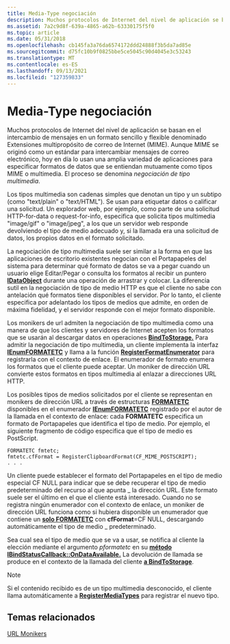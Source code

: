 ```yaml
---
title: Media-Type negociación
description: Muchos protocolos de Internet del nivel de aplicación se basan en el intercambio de mensajes en un formato sencillo y flexible denominado Extensiones multipropósito de correo de Internet (MIME).
ms.assetid: 7a2c9d8f-639a-4865-a62b-63330175f5f0
ms.topic: article
ms.date: 05/31/2018
ms.openlocfilehash: cb145fa3a76da6574172ddd24888f3b5da7ad85e
ms.sourcegitcommit: d75fc10b9f0825bbe5ce5045c90d4045e3c53243
ms.translationtype: MT
ms.contentlocale: es-ES
ms.lasthandoff: 09/13/2021
ms.locfileid: "127359833"
---
```

# <a name="media-type-negotiation"></a>Media-Type negociación

Muchos protocolos de Internet del nivel de aplicación se basan en el intercambio de mensajes en un formato sencillo y flexible denominado Extensiones multipropósito de correo de Internet (MIME). Aunque MIME se originó como un estándar para intercambiar mensajes de correo electrónico, hoy en día lo usan una amplia variedad de aplicaciones para especificar formatos de datos que se entiendan mutuamente como tipos MIME o multimedia. El proceso se denomina *negociación de tipo multimedia*.

Los tipos multimedia son cadenas simples que denotan un tipo y un subtipo (como "text/plain" o "text/HTML"). Se usan para etiquetar datos o calificar una solicitud. Un explorador web, por ejemplo, como parte de una solicitud HTTP-for-data o request-for-info, especifica que solicita tipos multimedia "image/gif" o "image/jpeg", a los que un servidor web responde devolviendo el tipo de medio adecuado y, si la llamada era una solicitud de datos, los propios datos en el formato solicitado.

La negociación de tipo multimedia suele ser similar a la forma en que las aplicaciones de escritorio existentes negocian con el Portapapeles del sistema para determinar qué formato de datos se va a pegar cuando un usuario elige Editar/Pegar o consulta los formatos al recibir un puntero [**IDataObject**](/windows/desktop/api/ObjIdl/nn-objidl-idataobject) durante una operación de arrastrar y colocar. La diferencia sutil en la negociación de tipo de medio HTTP es que el cliente no sabe con antelación qué formatos tiene disponibles el servidor. Por lo tanto, el cliente especifica por adelantado los tipos de medios que admite, en orden de máxima fidelidad, y el servidor responde con el mejor formato disponible.

Los monikers de url admiten la negociación de tipo multimedia como una manera de que los clientes y servidores de Internet acepten los formatos que se usarán al descargar datos en operaciones [**BindToStorage.**](/windows/desktop/api/ObjIdl/nf-objidl-imoniker-bindtostorage) Para admitir la negociación de tipo multimedia, un cliente implementa la interfaz [**IEnumFORMATETC**](/windows/desktop/api/ObjIdl/nn-objidl-ienumformatetc) y llama a la función [**RegisterFormatEnumerator**](/previous-versions/windows/internet-explorer/ie-developer/platform-apis/ms775116(v=vs.85)) para registrarla con el contexto de enlace. El enumerador de formato enumera los formatos que el cliente puede aceptar. Un moniker de dirección URL convierte estos formatos en tipos multimedia al enlazar a direcciones URL HTTP.

Los posibles tipos de medios solicitados por el cliente se representan en monikers de dirección URL a través de estructuras [**FORMATETC**](/windows/win32/api/objidl/ns-objidl-formatetc) disponibles en el enumerador [**IEnumFORMATETC**](/windows/desktop/api/ObjIdl/nn-objidl-ienumformatetc) registrado por el autor de la llamada en el contexto de enlace: cada **FORMATETC** especifica un formato de Portapapeles que identifica el tipo de medio. Por ejemplo, el siguiente fragmento de código especifica que el tipo de medio es PostScript.

``` syntax
FORMATETC fmtetc;
fmtetc.cfFormat = RegisterClipboardFormat(CF_MIME_POSTSCRIPT);
. . .
```

Un cliente puede establecer el formato del Portapapeles en el tipo de medio especial CF NULL para indicar que se debe recuperar el tipo de medio predeterminado del recurso al que apunta \_ la dirección URL. Este formato suele ser el último en el que el cliente está interesado. Cuando no se registra ningún enumerador con el contexto de enlace, un moniker de dirección URL funciona como si hubiera disponible un enumerador que contiene un [**solo FORMATETC**](/windows/win32/api/objidl/ns-objidl-formatetc) con **cfFormat**=CF NULL, descargando automáticamente el tipo de medio \_ predeterminado.

Sea cual sea el tipo de medio que se va a usar, se notifica al cliente la elección mediante el argumento *pformatetc* en su [**método IBindStatusCallback::OnDataAvailable.**](/previous-versions/windows/internet-explorer/ie-developer/platform-apis/ms775061(v=vs.85)) La devolución de llamada se produce en el contexto de la llamada del cliente [**a BindToStorage**](/windows/desktop/api/ObjIdl/nf-objidl-imoniker-bindtostorage).

> [!Note]  
> Si el contenido recibido es de un tipo multimedia desconocido, el cliente llama automáticamente a [**RegisterMediaTypes**](/previous-versions/windows/internet-explorer/ie-developer/platform-apis/ms775118(v=vs.85)) para registrar el nuevo tipo.

 

## <a name="related-topics"></a>Temas relacionados

<dl> <dt>

[URL Monikers](url-monikers.md)
</dt> </dl>

 

 